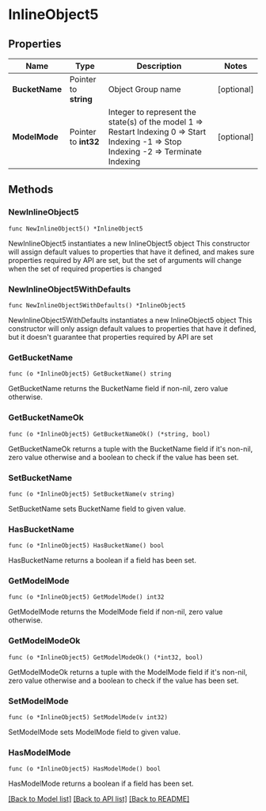 # InlineObject5

## Properties

Name | Type | Description | Notes
------------ | ------------- | ------------- | -------------
**BucketName** | Pointer to **string** | Object Group name  | [optional] 
**ModelMode** | Pointer to **int32** | Integer to represent the state(s) of the model  1 &#x3D;&gt; Restart Indexing  0 &#x3D;&gt; Start Indexing  -1 &#x3D;&gt; Stop Indexing  -2 &#x3D;&gt; Terminate Indexing  | [optional] 

## Methods

### NewInlineObject5

`func NewInlineObject5() *InlineObject5`

NewInlineObject5 instantiates a new InlineObject5 object
This constructor will assign default values to properties that have it defined,
and makes sure properties required by API are set, but the set of arguments
will change when the set of required properties is changed

### NewInlineObject5WithDefaults

`func NewInlineObject5WithDefaults() *InlineObject5`

NewInlineObject5WithDefaults instantiates a new InlineObject5 object
This constructor will only assign default values to properties that have it defined,
but it doesn't guarantee that properties required by API are set

### GetBucketName

`func (o *InlineObject5) GetBucketName() string`

GetBucketName returns the BucketName field if non-nil, zero value otherwise.

### GetBucketNameOk

`func (o *InlineObject5) GetBucketNameOk() (*string, bool)`

GetBucketNameOk returns a tuple with the BucketName field if it's non-nil, zero value otherwise
and a boolean to check if the value has been set.

### SetBucketName

`func (o *InlineObject5) SetBucketName(v string)`

SetBucketName sets BucketName field to given value.

### HasBucketName

`func (o *InlineObject5) HasBucketName() bool`

HasBucketName returns a boolean if a field has been set.

### GetModelMode

`func (o *InlineObject5) GetModelMode() int32`

GetModelMode returns the ModelMode field if non-nil, zero value otherwise.

### GetModelModeOk

`func (o *InlineObject5) GetModelModeOk() (*int32, bool)`

GetModelModeOk returns a tuple with the ModelMode field if it's non-nil, zero value otherwise
and a boolean to check if the value has been set.

### SetModelMode

`func (o *InlineObject5) SetModelMode(v int32)`

SetModelMode sets ModelMode field to given value.

### HasModelMode

`func (o *InlineObject5) HasModelMode() bool`

HasModelMode returns a boolean if a field has been set.


[[Back to Model list]](../README.md#documentation-for-models) [[Back to API list]](../README.md#documentation-for-api-endpoints) [[Back to README]](../README.md)


